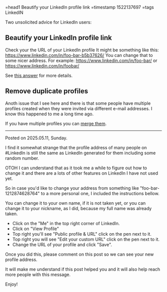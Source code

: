 =head1 Beautify your LinkedIn profile link
=timestamp 1522137697
=tags LinkedIN



Two unsolicited advice for LinkedIn users:

## Beautify your LinkedIn profile link

Check your the URL of your LinkedIn profile It might be something like this: https://www.linkedin.com/in/foo-bar-b5b37626/
You can change that to some nicer address. For example: https://www.linkedin.com/in/foo-bar/ or https://www.linkedin.com/in/foobar/

See [this answer](https://www.linkedin.com/help/linkedin/answer/87) for more details.


## Remove duplicate profiles

Anoth issue that I see here and there is that some people have multiple profiles created when they were invited via different e-mail addresses. I know this happened to me a long time ago.

If you have multiple profiles you can [merge them](https://www.linkedin.com/help/linkedin/answer/1275).


-----

Posted on 2025.05.11, Sunday.

I find it somewhat strange that the profile address of many people on #LinkedIn is still the same as LinkedIn generated for them including some random number.


OTOH I can understand that as it took me a while to figure out how to change it and there are a lots of other features on LinkedIn I have not used yet.


So in case you'd like to change your address from something like "foo-bar-1212874628764" to a more personal one, I included the instructions bellow.


You can change it to your own name, if it is not taken yet, or you can change it to your nickname, as I did, because my full name was already taken.


* Click on the "Me" in the top right corner of LinkedIn.
* Click on "View Profile"
* Top right you'll see "Public profile & URL" click on the pen next to it.
* Top right you will see "Edit your custom URL"  click on the pen next to it.
* Change the URL of your profile and click "Save".


Once you did this, please comment on this post so we can see your new profile address.

It will make me understand if this post helped you and it will also help reach more people with this message.


Enjoy!
